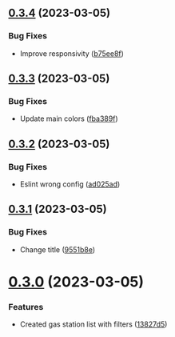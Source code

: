 ## [0.3.4](https://github.com/sebdev101/Tank-Koenig/compare/v0.3.3...v0.3.4) (2023-03-05)


### Bug Fixes

* Improve responsivity ([b75ee8f](https://github.com/sebdev101/Tank-Koenig/commit/b75ee8f41af526226464d8ee9b9f09bb009ddcc0))



## [0.3.3](https://github.com/sebdev101/Tank-Koenig/compare/v0.3.2...v0.3.3) (2023-03-05)


### Bug Fixes

* Update main colors ([fba389f](https://github.com/sebdev101/Tank-Koenig/commit/fba389f7060a8c2e38409fd446c487993711716a))



## [0.3.2](https://github.com/sebdev101/Tank-Koenig/compare/v0.3.1...v0.3.2) (2023-03-05)


### Bug Fixes

* Eslint wrong config ([ad025ad](https://github.com/sebdev101/Tank-Koenig/commit/ad025adcb42aceafd8a03ba2f0067633f19a8f76))



## [0.3.1](https://github.com/sebdev101/Tank-Koenig/compare/v0.3.0...v0.3.1) (2023-03-05)


### Bug Fixes

* Change title ([9551b8e](https://github.com/sebdev101/Tank-Koenig/commit/9551b8e3e7498c97f3ff5b13a12390e39c7b0b3f))



# [0.3.0](https://github.com/sebdev101/Tank-Koenig/compare/v0.2.1...v0.3.0) (2023-03-05)


### Features

* Created gas station list with filters ([13827d5](https://github.com/sebdev101/Tank-Koenig/commit/13827d51dccbe3b3aae882735da3bcd9ef2cdb09))



